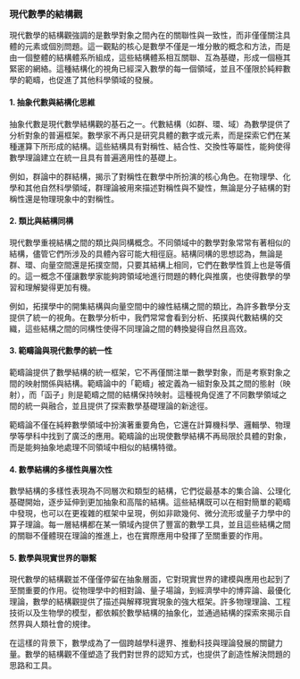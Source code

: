 ### 現代數學的結構觀

現代數學的結構觀強調的是數學對象之間內在的關聯性與一致性，而非僅僅關注具體的元素或個別問題。這一觀點的核心是數學不僅是一堆分散的概念和方法，而是由一個整體的結構體系所組成，這些結構體系相互關聯、互為基礎，形成一個極其緊密的網絡。這種結構化的視角已經深入數學的每一個領域，並且不僅限於純粹數學的範疇，也促進了其他科學領域的發展。

#### 1. 抽象代數與結構化思維

抽象代數是現代數學結構觀的基石之一。代數結構（如群、環、域）為數學提供了分析對象的普遍框架。數學家不再只是研究具體的數字或元素，而是探索它們在某種運算下所形成的結構。這些結構具有對稱性、結合性、交換性等屬性，能夠使得數學理論建立在統一且具有普遍適用性的基礎上。

例如，群論中的群結構，揭示了對稱性在數學中所扮演的核心角色。在物理學、化學和其他自然科學領域，群理論被用來描述對稱性與不變性，無論是分子結構的對稱性還是物理現象中的對稱性。

#### 2. 類比與結構同構

現代數學重視結構之間的類比與同構概念。不同領域中的數學對象常常有著相似的結構，儘管它們所涉及的具體內容可能大相徑庭。結構同構的思想認為，無論是群、環、向量空間還是拓撲空間，只要其結構上相同，它們在數學性質上也是等價的。這一概念不僅讓數學家能夠跨領域地進行問題的轉化與推廣，也使得數學的學習和理解變得更加有機。

例如，拓撲學中的開集結構與向量空間中的線性結構之間的類比，為許多數學分支提供了統一的視角。在數學分析中，我們常常會看到分析、拓撲與代數結構的交織，這些結構之間的同構性使得不同理論之間的轉換變得自然且高效。

#### 3. 範疇論與現代數學的統一性

範疇論提供了數學結構的統一框架，它不再僅關注單一數學對象，而是考察對象之間的映射關係與結構。範疇論中的「範疇」被定義為一組對象及其之間的態射（映射），而「函子」則是範疇之間的結構保持映射。這種視角促進了不同數學領域之間的統一與融合，並且提供了探索數學基礎理論的新途徑。

範疇論不僅在純粹數學領域中扮演著重要角色，它還在計算機科學、邏輯學、物理學等學科中找到了廣泛的應用。範疇論的出現使數學結構不再局限於具體的對象，而是能夠抽象地處理不同領域中相似的結構特徵。

#### 4. 數學結構的多樣性與層次性

數學結構的多樣性表現為不同層次和類型的結構，它們從最基本的集合論、公理化基礎開始，逐步延伸到更加抽象和高階的結構。這些結構既可以在相對簡單的範疇中發現，也可以在更複雜的框架中呈現，例如非歐幾何、微分流形或量子力學中的算子理論。每一層結構都在某一領域內提供了豐富的數學工具，並且這些結構之間的關聯不僅體現在理論的推進上，也在實際應用中發揮了至關重要的作用。

#### 5. 數學與現實世界的聯繫

現代數學的結構觀並不僅僅停留在抽象層面，它對現實世界的建模與應用也起到了至關重要的作用。從物理學中的相對論、量子場論，到經濟學中的博弈論、最優化理論，數學的結構觀提供了描述與解釋現實現象的強大框架。許多物理理論、工程技術以及生物學的模型，都依賴於數學結構的抽象化，並通過結構的探索來揭示自然界與人類社會的規律。

在這樣的背景下，數學成為了一個跨越學科邊界、推動科技與理論發展的關鍵力量。數學的結構觀不僅塑造了我們對世界的認知方式，也提供了創造性解決問題的思路和工具。